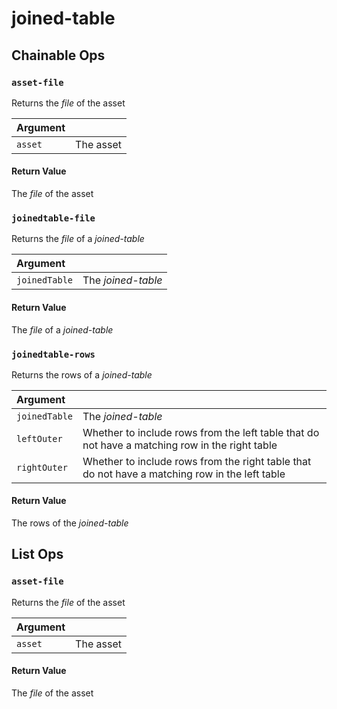# joined-table

## Chainable Ops
<h3 id="asset-file"><code>asset-file</code></h3>

Returns the _file_ of the asset

| Argument |  |
| :--- | :--- |
| `asset` | The asset |

#### Return Value
The _file_ of the asset

<h3 id="joinedtable-file"><code>joinedtable-file</code></h3>

Returns the _file_ of a _joined-table_

| Argument |  |
| :--- | :--- |
| `joinedTable` | The _joined-table_ |

#### Return Value
The  _file_ of a _joined-table_

<h3 id="joinedtable-rows"><code>joinedtable-rows</code></h3>

Returns the rows of a _joined-table_

| Argument |  |
| :--- | :--- |
| `joinedTable` | The _joined-table_ |
| `leftOuter` | Whether to include rows from the left table that do not have a matching row in the right table |
| `rightOuter` | Whether to include rows from the right table that do not have a matching row in the left table |

#### Return Value
The rows of the _joined-table_


## List Ops
<h3 id="asset-file"><code>asset-file</code></h3>

Returns the _file_ of the asset

| Argument |  |
| :--- | :--- |
| `asset` | The asset |

#### Return Value
The _file_ of the asset

